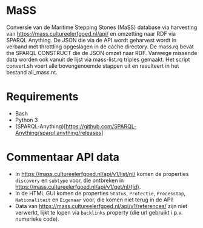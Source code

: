 # MaSS

Conversie van de Maritime Stepping Stones (MaSS) database via harvesting van https://mass.cultureelerfgoed.nl/api/ en omzetting naar RDF via SPARQL Anything.
De JSON die via de API wordt geharvest wordt in verband met throttling opgeslagen in de cache directory.
De mass.rq bevat the SPARQL CONSTRUCT die de JSON omzet naar RDF. Vanwege missende data worden ook vanuit de lijst via mass-list.rq triples gemaakt.
Het script convert.sh voert alle bovengenoemde stappen uit en resulteert in het bestand all_mass.nt.

# Requirements

- Bash
- Python 3
- (SPARQL-Anything)[https://github.com/SPARQL-Anything/sparql.anything/releases]

# Commentaar API data	

- In https://mass.cultureelerfgoed.nl/api/v1/list/nl/ komen de properties `discovery` en `subtype` voor, die ontbreken in https://mass.cultureelerfgoed.nl/api/v1/get/nl/{id}. 
- In de HTML GUI komen de properties `Status`, `Protectie`, `Processtap`, `Nationaliteit` en `Eigenaar` voor, die komen niet terug in de API!
- Data van https://mass.cultureelerfgoed.nl/api/v1/references/ zijn niet verwerkt, lijkt te lopen via `backlinks` property (die url gebruikt i.p.v. numerieke code).
